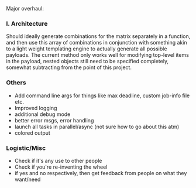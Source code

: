 Major overhaul:
### I. Architecture  
Should ideally generate combinations for the matrix separately in a function, and then use this
array of combinations in conjunction with something akin to a light weight templating engine to
actually generate all possible payloads. The current method only works well for modifying top-level
items in the payload, nested objects still need to be specified completely, somewhat subtracting
from the point of this project.

### Others
- Add command line args for things like max deadline, custom job-info file etc.
- Improved logging
- additional debug mode
- better error msgs, error handling
- launch all tasks in parallel/async (not sure how to go about this atm)
- colored output

### Logistic/Misc
- Check if it's any use to other people
- Check if you're re-inventing the wheel
- if yes and no respectively, then get feedback from people on what they want/need

